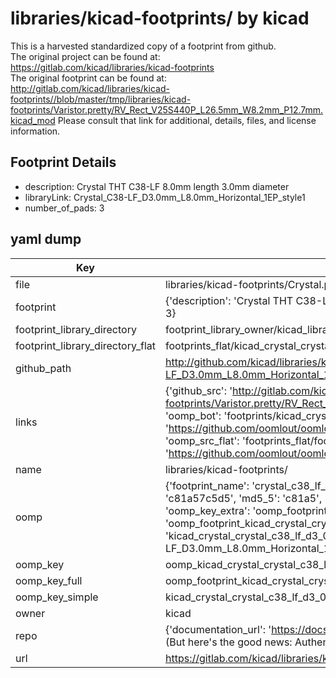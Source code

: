 # libraries/kicad-footprints/ by kicad  
This is a harvested standardized copy of a footprint from github.  
The original project can be found at:  
https://gitlab.com/kicad/libraries/kicad-footprints  
The original footprint can be found at:
http://gitlab.com/kicad/libraries/kicad-footprints//blob/master/tmp/libraries/kicad-footprints/Varistor.pretty/RV_Rect_V25S440P_L26.5mm_W8.2mm_P12.7mm.kicad_mod
Please consult that link for additional, details, files, and license information.  
## Footprint Details
* description: Crystal THT C38-LF 8.0mm length 3.0mm diameter  
* libraryLink: Crystal_C38-LF_D3.0mm_L8.0mm_Horizontal_1EP_style1  
* number_of_pads: 3  
## yaml dump  
| Key | Value |  
| --- | --- |  
| file | libraries/kicad-footprints/Crystal.pretty/Crystal_C38-LF_D3.0mm_L8.0mm_Horizontal_1EP_style1.kicad_mod |  
| footprint | {'description': 'Crystal THT C38-LF 8.0mm length 3.0mm diameter', 'libraryLink': 'Crystal_C38-LF_D3.0mm_L8.0mm_Horizontal_1EP_style1', 'number_of_pads': 3} |  
| footprint_library_directory | footprint_library_owner/kicad_libraries/kicad-footprints/ |  
| footprint_library_directory_flat | footprints_flat/kicad_crystal_crystal_c38_lf_d3_0mm_l8_0mm_horizontal_1ep_style1/working |  
| github_path | http://github.com/kicad/libraries/kicad-footprints//blob/master/tmp/libraries/kicad-footprints/Crystal.pretty/Crystal_C38-LF_D3.0mm_L8.0mm_Horizontal_1EP_style1.kicad_mod |  
| links | {'github_src': 'http://gitlab.com/kicad/libraries/kicad-footprints//blob/master/tmp/libraries/kicad-footprints/Varistor.pretty/RV_Rect_V25S440P_L26.5mm_W8.2mm_P12.7mm.kicad_mod', 'github_src_repo': 'https://gitlab.com/kicad/libraries/kicad-footprints', 'oomp_bot': 'footprints/kicad_crystal_crystal_c38_lf_d3_0mm_l8_0mm_horizontal_1ep_style1/working', 'oomp_bot_github': 'https://github.com/oomlout/oomlout_oomp_footprint_bot/tree/main/footprints/kicad_crystal_crystal_c38_lf_d3_0mm_l8_0mm_horizontal_1ep_style1/working', 'oomp_src_flat': 'footprints_flat/footprints_flat/kicad_crystal_crystal_c38_lf_d3_0mm_l8_0mm_horizontal_1ep_style1/working', 'oomp_src_flat_github': 'https://github.com/oomlout/oomlout_oomp_footprint_src/tree/main/footprints_flat/kicad_crystal_crystal_c38_lf_d3_0mm_l8_0mm_horizontal_1ep_style1/working'} |  
| name | libraries/kicad-footprints/ |  
| oomp | {'footprint_name': 'crystal_c38_lf_d3_0mm_l8_0mm_horizontal_1ep_style1', 'library_name': 'crystal', 'md5': 'c81a57c5d50ae9085eeab9626f4c9916', 'md5_10': 'c81a57c5d5', 'md5_5': 'c81a5', 'md5_6': 'c81a57', 'oomp_key': 'oomp_kicad_crystal_crystal_c38_lf_d3_0mm_l8_0mm_horizontal_1ep_style1', 'oomp_key_extra': 'oomp_footprint_kicad_crystal_crystal_c38_lf_d3_0mm_l8_0mm_horizontal_1ep_style1', 'oomp_key_full': 'oomp_footprint_kicad_crystal_crystal_c38_lf_d3_0mm_l8_0mm_horizontal_1ep_style1_c81a57', 'oomp_key_simple': 'kicad_crystal_crystal_c38_lf_d3_0mm_l8_0mm_horizontal_1ep_style1', 'original_filename': 'libraries/kicad-footprints/Crystal.pretty/Crystal_C38-LF_D3.0mm_L8.0mm_Horizontal_1EP_style1.kicad_mod', 'owner_name': 'kicad'} |  
| oomp_key | oomp_kicad_crystal_crystal_c38_lf_d3_0mm_l8_0mm_horizontal_1ep_style1 |  
| oomp_key_full | oomp_footprint_kicad_crystal_crystal_c38_lf_d3_0mm_l8_0mm_horizontal_1ep_style1 |  
| oomp_key_simple | kicad_crystal_crystal_c38_lf_d3_0mm_l8_0mm_horizontal_1ep_style1 |  
| owner | kicad |  
| repo | {'documentation_url': 'https://docs.github.com/rest/overview/resources-in-the-rest-api#rate-limiting', 'message': "API rate limit exceeded for 84.66.173.59. (But here's the good news: Authenticated requests get a higher rate limit. Check out the documentation for more details.)"} |  
| url | https://gitlab.com/kicad/libraries/kicad-footprints |  

